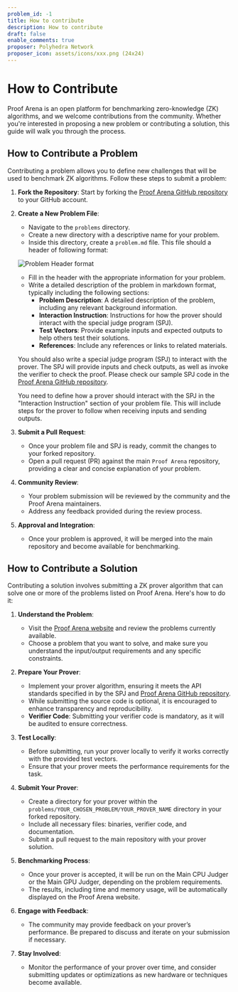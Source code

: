```yaml
---
problem_id: -1
title: How to contribute
description: How to contribute
draft: false
enable_comments: true
proposer: Polyhedra Network
proposer_icon: assets/icons/xxx.png (24x24)
---
```


# How to Contribute

Proof Arena is an open platform for benchmarking zero-knowledge (ZK) algorithms, and we welcome contributions from the community. Whether you're interested in proposing a new problem or contributing a solution, this guide will walk you through the process.

## How to Contribute a Problem

Contributing a problem allows you to define new challenges that will be used to benchmark ZK algorithms. Follow these steps to submit a problem:

1. **Fork the Repository**: Start by forking the [Proof Arena GitHub repository](https://github.com/PolyhedraZK/proof-arena) to your GitHub account.

2. **Create a New Problem File**:

   - Navigate to the `problems` directory.
   - Create a new directory with a descriptive name for your problem.
   - Inside this directory, create a `problem.md` file. This file should a header of following format:

   ![Problem Header format](https://storage.googleapis.com/proof-cloud-assets/problem-header.png)

   - Fill in the header with the appropriate information for your problem.
   - Write a detailed description of the problem in markdown format, typically including the following sections:
     - **Problem Description**: A detailed description of the problem, including any relevant background information.
     - **Interaction Instruction**: Instructions for how the prover should interact with the special judge program (SPJ).
     - **Test Vectors**: Provide example inputs and expected outputs to help others test their solutions.
     - **References**: Include any references or links to related materials.

   You should also write a special judge program (SPJ) to interact with the prover. The SPJ will provide inputs and check outputs, as well as invoke the verifier to check the proof. Please check our sample SPJ code in the [Proof Arena GitHub repository](https://github.com/PolyhedraZK/proof-arena/tree/main/problems/keccak256_hash/spj).

   You need to define how a prover should interact with the SPJ in the "Interaction Instruction" section of your problem file. This will include steps for the prover to follow when receiving inputs and sending outputs.

3. **Submit a Pull Request**:

   - Once your problem file and SPJ is ready, commit the changes to your forked repository.
   - Open a pull request (PR) against the main `Proof Arena` repository, providing a clear and concise explanation of your problem.

4. **Community Review**:

   - Your problem submission will be reviewed by the community and the Proof Arena maintainers.
   - Address any feedback provided during the review process.

5. **Approval and Integration**:
   - Once your problem is approved, it will be merged into the main repository and become available for benchmarking.

## How to Contribute a Solution

Contributing a solution involves submitting a ZK prover algorithm that can solve one or more of the problems listed on Proof Arena. Here's how to do it:

1. **Understand the Problem**:

   - Visit the [Proof Arena website](https://proofarena.org) and review the problems currently available.
   - Choose a problem that you want to solve, and make sure you understand the input/output requirements and any specific constraints.

2. **Prepare Your Prover**:

   - Implement your prover algorithm, ensuring it meets the API standards specified in by the SPJ and [Proof Arena GitHub repository](https://github.com/PolyhedraZK/proof-arena).
   - While submitting the source code is optional, it is encouraged to enhance transparency and reproducibility.
   - **Verifier Code**: Submitting your verifier code is mandatory, as it will be audited to ensure correctness.

3. **Test Locally**:

   - Before submitting, run your prover locally to verify it works correctly with the provided test vectors.
   - Ensure that your prover meets the performance requirements for the task.

4. **Submit Your Prover**:

   - Create a directory for your prover within the `problems/YOUR_CHOSEN_PROBLEM/YOUR_PROVER_NAME` directory in your forked repository.
   - Include all necessary files: binaries, verifier code, and documentation.
   - Submit a pull request to the main repository with your prover solution.

5. **Benchmarking Process**:

   - Once your prover is accepted, it will be run on the Main CPU Judger or the Main GPU Judger, depending on the problem requirements.
   - The results, including time and memory usage, will be automatically displayed on the Proof Arena website.

6. **Engage with Feedback**:

   - The community may provide feedback on your prover’s performance. Be prepared to discuss and iterate on your submission if necessary.

7. **Stay Involved**:
   - Monitor the performance of your prover over time, and consider submitting updates or optimizations as new hardware or techniques become available.

